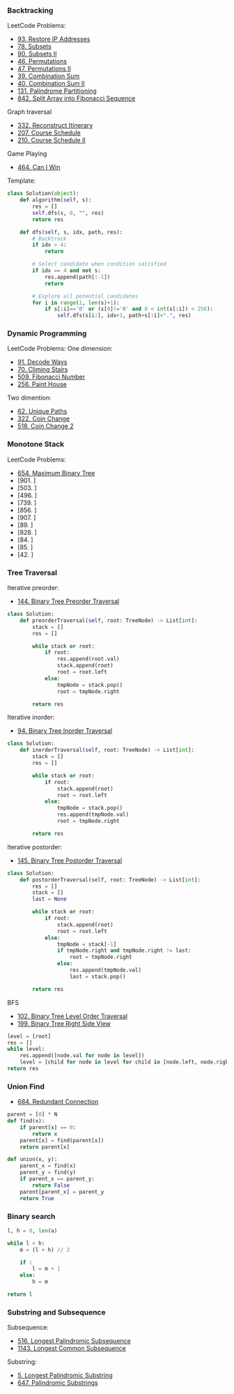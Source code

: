 ### Backtracking

LeetCode Problems:
- [93. Restore IP Addresses](https://leetcode.com/problems/restore-ip-addresses/)
- [78. Subsets](https://leetcode.com/problems/subsets/)
- [90. Subsets II](https://leetcode.com/problems/subsets-ii/)
- [46. Permutations](https://leetcode.com/problems/permutations/)
- [47. Permutations II](https://leetcode.com/problems/permutations-ii/)
- [39. Combination Sum](https://leetcode.com/problems/combination-sum/)
- [40. Combination Sum II](https://leetcode.com/problems/combination-sum-ii/)
- [131. Palindrome Partitioning](https://leetcode.com/problems/palindrome-partitioning/)
- [842. Split Array into Fibonacci Sequence](https://leetcode.com/problems/split-array-into-fibonacci-sequence/)

Graph traversal
- [332. Reconstruct Itinerary](https://leetcode.com/problems/reconstruct-itinerary/)
- [207. Course Schedule](https://leetcode.com/problems/course-schedule/)
- [210. Course Schedule II](https://leetcode.com/problems/course-schedule-ii/)

Game Playing
- [464. Can I Win](https://leetcode.com/problems/can-i-win/)

Template:
```py
class Solution(object):
    def algorithm(self, s):
        res = []
        self.dfs(s, 0, "", res)
        return res

    def dfs(self, s, idx, path, res):
        # Backtrack
        if idx > 4:
            return

        # Select candidate when condition satisfied
        if idx == 4 and not s:
            res.append(path[:-1])
            return

        # Explore all potential candidates
        for i in range(1, len(s)+1):
            if s[:i]=='0' or (s[0]!='0' and 0 < int(s[:i]) < 256):
                self.dfs(s[i:], idx+1, path+s[:i]+".", res)
```

### Dynamic Programming

LeetCode Problems:
One dimension:
- [91. Decode Ways](https://leetcode.com/problems/decode-ways/)
- [70. Climing Stairs](https://leetcode.com/problems/climbing-stairs/)
- [509. Fibonacci Number](https://leetcode.com/problems/fibonacci-number/)
- [256. Paint House](https://leetcode.com/problems/paint-house/)

Two dimention:
- [62. Unique Paths](https://leetcode.com/problems/unique-paths/)
- [322. Coin Change](https://leetcode.com/problems/coin-change/)
- [518. Coin Change 2](https://leetcode.com/problems/coin-change-2/)

### Monotone Stack

LeetCode Problems:
- [654. Maximum Binary Tree](https://leetcode.com/problems/maximum-binary-tree/)
- [901. ]
- [503. ]
- [496. ]
- [739. ]
- [856. ]
- [907. ]
- [89. ]
- [828. ]
- [84. ]
- [85. ]
- [42. ]


### Tree Traversal

Iterative preorder:
- [144. Binary Tree Preorder Traversal](https://leetcode.com/problems/binary-tree-preorder-traversal/)
```py
class Solution:
    def preorderTraversal(self, root: TreeNode) -> List[int]:
        stack = []
        res = []

        while stack or root:
            if root:
                res.append(root.val)
                stack.append(root)
                root = root.left
            else:
                tmpNode = stack.pop()
                root = tmpNode.right

        return res
```

Iterative inorder:
- [94. Binary Tree Inorder Traversal](https://leetcode.com/problems/binary-tree-inorder-traversal/)
```py
class Solution:
    def inorderTraversal(self, root: TreeNode) -> List[int]:
        stack = []
        res = []

        while stack or root:
            if root:
                stack.append(root)
                root = root.left
            else:
                tmpNode = stack.pop()
                res.append(tmpNode.val)
                root = tmpNode.right

        return res
```

Iterative postorder:
- [145. Binary Tree Postorder Traversal](https://leetcode.com/problems/binary-tree-postorder-traversal/)
```py
class Solution:
    def postorderTraversal(self, root: TreeNode) -> List[int]:
        res = []
        stack = []
        last = None

        while stack or root:
            if root:
                stack.append(root)
                root = root.left
            else:
                tmpNode = stack[-1]
                if tmpNode.right and tmpNode.right != last:
                    root = tmpNode.right
                else:
                    res.append(tmpNode.val)
                    last = stack.pop()

        return res
```

BFS
- [102. Binary Tree Level Order Traversal](https://leetcode.com/problems/binary-tree-level-order-traversal/)
- [199. Binary Tree Right Side View](https://leetcode.com/problems/binary-tree-right-side-view/)
```py
level = [root]
res = []
while level:
    res.append([node.val for node in level])
    level = [child for node in level for child in [node.left, node.right] if child]
return res
```

### Union Find
- [684. Redundant Connection](https://leetcode.com/problems/redundant-connection/)
```py
parent = [0] * N
def find(x):
    if parent[x] == 0:
        return x
    parent[x] = find(parent[x])
    return parent[x]

def union(x, y):
    parent_x = find(x)
    parent_y = find(y)
    if parent_x == parent_y:
        return False
    parent[parent_x] = parent_y
    return True
```


### Binary search
```py
l, h = 0, len(a)

while l < h:
    m = (l + h) // 2

    if :
        l = m + 1
    else:
        h = m

return l
```

### Substring and Subsequence

Subsequence:
- [516. Longest Palindromic Subsequence](https://leetcode.com/problems/longest-palindromic-subsequence/)
- [1143. Longest Common Subsequence](https://leetcode.com/problems/longest-common-subsequence/)

Substring:
- [5. Longest Palindromic Substring](https://leetcode.com/problems/longest-palindromic-substring/)
- [647. Palindromic Substrings](https://leetcode.com/problems/palindromic-substrings/)
